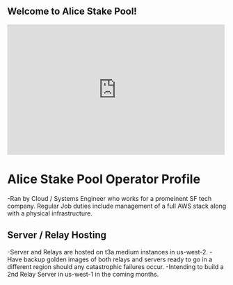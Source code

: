 ## Welcome to Alice Stake Pool!

<iframe width="500" height="300" frameborder="0" src="https://js.adapools.org/widget.html?pool=1c220012e987c342ec4b4c6cea04501d0cf003459804b0e7018d3c73"><a href="https://adapools.org/pool/1c220012e987c342ec4b4c6cea04501d0cf003459804b0e7018d3c73">Detail</a></iframe>

# Alice Stake Pool Operator Profile
-Ran by Cloud / Systems Engineer who works for a promeinent SF tech company. Regular Job duties include management of a full AWS stack along with a physical infrastructure.

## Server / Relay Hosting
-Server and Relays are hosted on t3a.medium instances in us-west-2.
-Have backup golden images of both relays and servers ready to go in a different region should any catastrophic failures occur.
-Intending to build a 2nd Relay Server in us-west-1 in the coming months.
